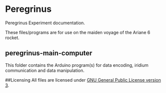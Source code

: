 # Peregrinus
Peregrinus Experiment documentation.

These files/programs are for use on the maiden voyage of the Ariane 6 rocket.

## peregrinus-main-computer
This folder contains the Arduino program(s) for data encoding, iridium communication and data manipulation.


##Licensing
All files are licensed under [GNU General Public License version 3](https://www.gnu.org/licenses/gpl-3.0.en.html).

